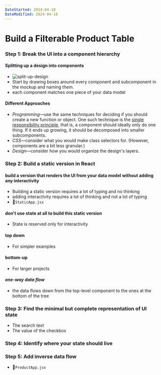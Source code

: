 ```yaml
---
DateStarted: 2024-04-18
DateModified: 2024-04-18
---
```

# Build a Filterable Product Table

### Step 1: Break the UI into a component hierarchy

#### Splitting up a design into components

- ![split-up-design](https://react.dev/images/docs/s_thinking-in-react_ui_outline.png)
- Start by drawing boxes around every component and subcomponent in the mockup and naming them.
- each component matches one piece of your data model

#### Different Approaches

- _Programming_—use the same techniques for deciding if you should create a new function or object. One such technique is the [single responsibility principle](https://en.wikipedia.org/wiki/Single_responsibility_principle), that is, a component should ideally only do one thing. If it ends up growing, it should be decomposed into smaller subcomponents.
- _CSS_—consider what you would make class selectors for. (However, components are a bit less granular.)
- _Design_—consider how you would organize the design's layers.

### Step 2: Build a static version in React

#### build a version that renders the UI from your data model without adding any interactivity

- Building a static version requires a lot of typing and no thinking
- adding interactivity requires a lot of thinking and not a lot of typing
- 📌`StaticApp.jsx`

#### don't use state at all to build this static version
- State is reserved only for interactivity

#### top down
- For simpler examples

#### bottom-up
- For larger projects

#### _one-way data flow_

- the data flows down from the top-level component to the ones at the bottom of the tree

### Step 3: Find the minimal but complete representation of UI state
- The search text
- The value of the checkbox
### Step 4: Identify where your state should live

### Step 5: Add inverse data flow

- 📌`ProductApp.jsx`